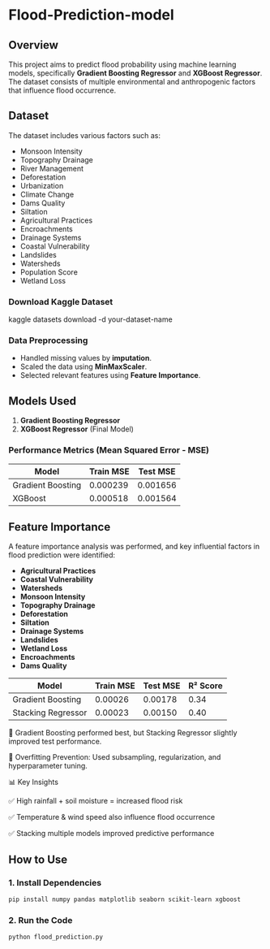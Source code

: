 # Flood-Prediction-model


## Overview
This project aims to predict flood probability using machine learning models, specifically **Gradient Boosting Regressor** and **XGBoost Regressor**. The dataset consists of multiple environmental and anthropogenic factors that influence flood occurrence.

## Dataset
The dataset includes various factors such as:
- Monsoon Intensity
- Topography Drainage
- River Management
- Deforestation
- Urbanization
- Climate Change
- Dams Quality
- Siltation
- Agricultural Practices
- Encroachments
- Drainage Systems
- Coastal Vulnerability
- Landslides
- Watersheds
- Population Score
- Wetland Loss

### Download Kaggle Dataset
kaggle datasets download -d your-dataset-name

### Data Preprocessing
- Handled missing values by **imputation**.
- Scaled the data using **MinMaxScaler**.
- Selected relevant features using **Feature Importance**.

## Models Used
1. **Gradient Boosting Regressor**
2. **XGBoost Regressor** (Final Model)

### Performance Metrics (Mean Squared Error - MSE)
| Model | Train MSE | Test MSE |
|--------|------------|-------------|
| Gradient Boosting | 0.000239 | 0.001656 |
| XGBoost | 0.000518 | 0.001564 |

## Feature Importance
A feature importance analysis was performed, and key influential factors in flood prediction were identified:
- **Agricultural Practices**
- **Coastal Vulnerability**
- **Watersheds**
- **Monsoon Intensity**
- **Topography Drainage**
- **Deforestation**
- **Siltation**
- **Drainage Systems**
- **Landslides**
- **Wetland Loss**
- **Encroachments**
- **Dams Quality**


Model            	| Train MSE	 | Test MSE |	R² Score
------------------|------------|---------|-----------|
Gradient Boosting	| 0.00026	   | 0.00178 | 0.34      |
Stacking Regressor | 0.00023	 | 0.00150 |0.40       |


🔹 Gradient Boosting performed best, but Stacking Regressor slightly improved test performance.

🔹 Overfitting Prevention: Used subsampling, regularization, and hyperparameter tuning.



📊 Key Insights

✅ High rainfall + soil moisture = increased flood risk

✅ Temperature & wind speed also influence flood occurrence

✅ Stacking multiple models improved predictive performance




## How to Use
### 1. Install Dependencies
```bash
pip install numpy pandas matplotlib seaborn scikit-learn xgboost
```

### 2. Run the Code
```python
python flood_prediction.py
```
